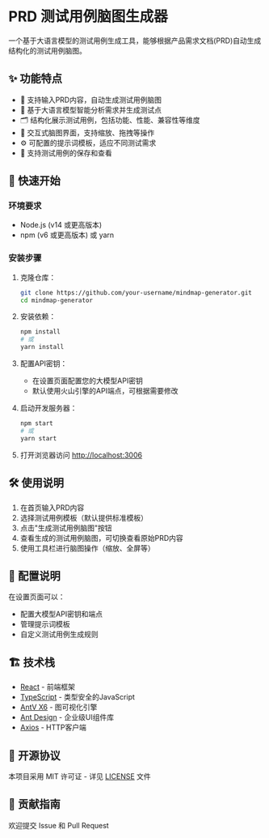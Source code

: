 # PRD 测试用例脑图生成器

一个基于大语言模型的测试用例生成工具，能够根据产品需求文档(PRD)自动生成结构化的测试用例脑图。

## ✨ 功能特点

- 📝 支持输入PRD内容，自动生成测试用例脑图
- 🧠 基于大语言模型智能分析需求并生成测试点
- 🗂️ 结构化展示测试用例，包括功能、性能、兼容性等维度
- 🎨 交互式脑图界面，支持缩放、拖拽等操作
- ⚙️ 可配置的提示词模板，适应不同测试需求
- 🔄 支持测试用例的保存和查看

## 🚀 快速开始

### 环境要求

- Node.js (v14 或更高版本)
- npm (v6 或更高版本) 或 yarn

### 安装步骤

1. 克隆仓库：
   ```bash
   git clone https://github.com/your-username/mindmap-generator.git
   cd mindmap-generator
   ```

2. 安装依赖：
   ```bash
   npm install
   # 或
   yarn install
   ```

3. 配置API密钥：
   - 在设置页面配置您的大模型API密钥
   - 默认使用火山引擎的API端点，可根据需要修改

4. 启动开发服务器：
   ```bash
   npm start
   # 或
   yarn start
   ```

5. 打开浏览器访问 [http://localhost:3006](http://localhost:3006)

## 🛠️ 使用说明

1. 在首页输入PRD内容
2. 选择测试用例模板（默认提供标准模板）
3. 点击"生成测试用例脑图"按钮
4. 查看生成的测试用例脑图，可切换查看原始PRD内容
5. 使用工具栏进行脑图操作（缩放、全屏等）

## 🔧 配置说明

在设置页面可以：
- 配置大模型API密钥和端点
- 管理提示词模板
- 自定义测试用例生成规则

## 🏗️ 技术栈

- [React](https://reactjs.org/) - 前端框架
- [TypeScript](https://www.typescriptlang.org/) - 类型安全的JavaScript
- [AntV X6](https://x6.antv.vision/) - 图可视化引擎
- [Ant Design](https://ant.design/) - 企业级UI组件库
- [Axios](https://axios-http.com/) - HTTP客户端

## 📄 开源协议

本项目采用 MIT 许可证 - 详见 [LICENSE](LICENSE) 文件

## 🤝 贡献指南

欢迎提交 Issue 和 Pull Request

